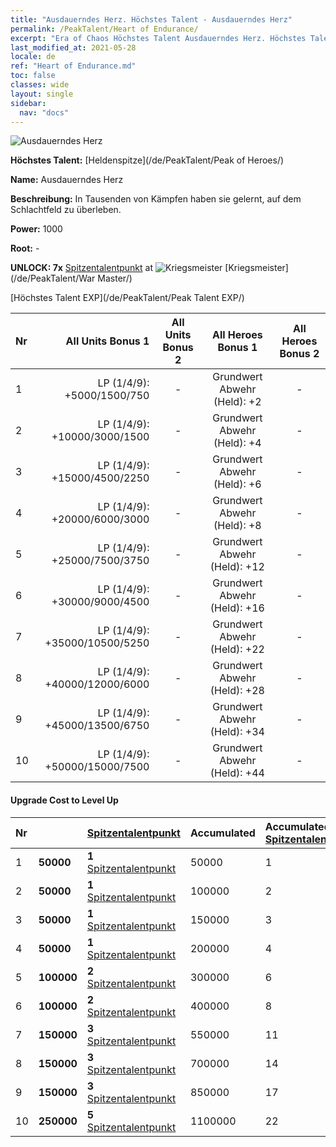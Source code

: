 ```yaml
---
title: "Ausdauerndes Herz. Höchstes Talent - Ausdauerndes Herz"
permalink: /PeakTalent/Heart of Endurance/
excerpt: "Era of Chaos Höchstes Talent Ausdauerndes Herz. Höchstes Talent Ausdauerndes Herz. Ausdauerndes Herz"
last_modified_at: 2021-05-28
locale: de
ref: "Heart of Endurance.md"
toc: false
classes: wide
layout: single
sidebar:
  nav: "docs"
---
```


  ![Ausdauerndes Herz](/images/pt/talent_1002.png)

  **Höchstes Talent:** [Heldenspitze](/de/PeakTalent/Peak of Heroes/)

  **Name:** Ausdauerndes Herz

  **Beschreibung:** In Tausenden von Kämpfen haben sie gelernt, auf dem Schlachtfeld zu überleben.

  **Power:** 1000

  **Root:** -

  **UNLOCK: 7x** [Spitzentalentpunkt](/ItemsDE/con_934/) at ![Kriegsmeister](/images/pt/talent_1001.png) [Kriegsmeister](/de/PeakTalent/War Master/)

  [Höchstes Talent EXP](/de/PeakTalent/Peak Talent EXP/)

  | Nr | All Units Bonus 1 | All Units Bonus 2 | All Heroes Bonus 1 | All Heroes Bonus 2 |
  |:---|--------------:|:-------------:|:-------------:|:-------------:|
  | 1 | LP (1/4/9): +5000/1500/750 | - | Grundwert Abwehr (Held): +2 | - |
  | 2 | LP (1/4/9): +10000/3000/1500 | - | Grundwert Abwehr (Held): +4 | - |
  | 3 | LP (1/4/9): +15000/4500/2250 | - | Grundwert Abwehr (Held): +6 | - |
  | 4 | LP (1/4/9): +20000/6000/3000 | - | Grundwert Abwehr (Held): +8 | - |
  | 5 | LP (1/4/9): +25000/7500/3750 | - | Grundwert Abwehr (Held): +12 | - |
  | 6 | LP (1/4/9): +30000/9000/4500 | - | Grundwert Abwehr (Held): +16 | - |
  | 7 | LP (1/4/9): +35000/10500/5250 | - | Grundwert Abwehr (Held): +22 | - |
  | 8 | LP (1/4/9): +40000/12000/6000 | - | Grundwert Abwehr (Held): +28 | - |
  | 9 | LP (1/4/9): +45000/13500/6750 | - | Grundwert Abwehr (Held): +34 | - |
  | 10 | LP (1/4/9): +50000/15000/7500 | - | Grundwert Abwehr (Held): +44 | - |


#### Upgrade Cost to Level Up

  | Nr | <i class="fas fa-coins"/> | [Spitzentalentpunkt](/ItemsDE/con_934/) | Accumulated <i class="fas fa-coins"/> | Accumulated [Spitzentalentpunkt](/ItemsDE/con_934/) |
  |:---|:--------------|:-------------|:-------------|:-------------|
  | 1 | **50000** | **1** [Spitzentalentpunkt](/ItemsDE/con_934/) | 50000 | 1 |
  | 2 | **50000** | **1** [Spitzentalentpunkt](/ItemsDE/con_934/) | 100000 | 2 |
  | 3 | **50000** | **1** [Spitzentalentpunkt](/ItemsDE/con_934/) | 150000 | 3 |
  | 4 | **50000** | **1** [Spitzentalentpunkt](/ItemsDE/con_934/) | 200000 | 4 |
  | 5 | **100000** | **2** [Spitzentalentpunkt](/ItemsDE/con_934/) | 300000 | 6 |
  | 6 | **100000** | **2** [Spitzentalentpunkt](/ItemsDE/con_934/) | 400000 | 8 |
  | 7 | **150000** | **3** [Spitzentalentpunkt](/ItemsDE/con_934/) | 550000 | 11 |
  | 8 | **150000** | **3** [Spitzentalentpunkt](/ItemsDE/con_934/) | 700000 | 14 |
  | 9 | **150000** | **3** [Spitzentalentpunkt](/ItemsDE/con_934/) | 850000 | 17 |
  | 10 | **250000** | **5** [Spitzentalentpunkt](/ItemsDE/con_934/) | 1100000 | 22 |
